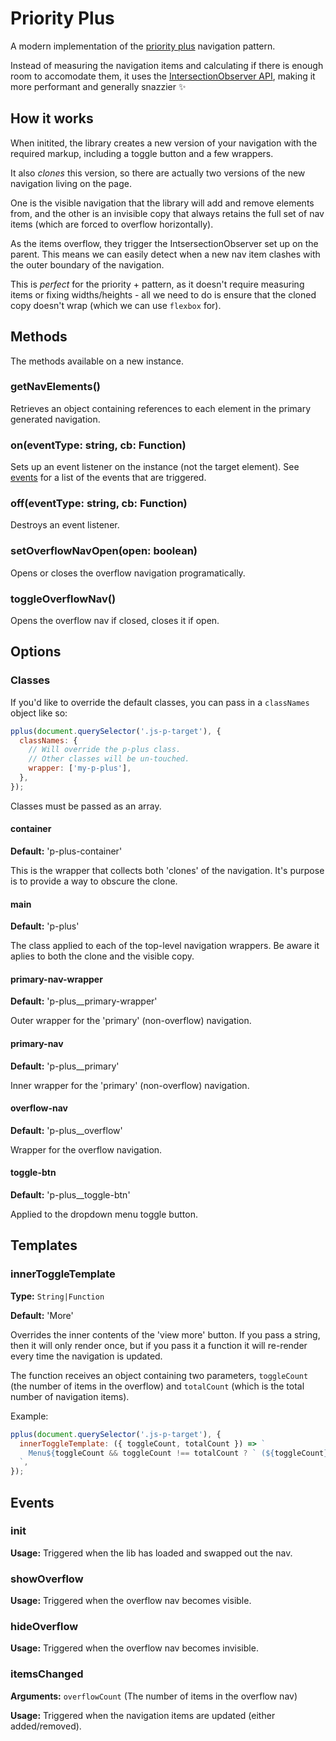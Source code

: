 # Priority Plus

A modern implementation of the [priority plus](https://css-tricks.com/the-priority-navigation-pattern/) navigation pattern.

Instead of measuring the navigation items and calculating if there is enough room to accomodate them, it uses the [IntersectionObserver API](https://developer.mozilla.org/en-US/docs/Web/API/Intersection_Observer_API), making it more performant and generally snazzier ✨

## How it works

When initited, the library creates a new version of your navigation with the required markup, including a toggle button and a few wrappers.

It also *clones* this version, so there are actually two versions of the new navigation living on the page.

One is the visible navigation that the library will add and remove elements from, and the other is an invisible copy that always retains the full set of nav items (which are forced to overflow horizontally).

As the items overflow, they trigger the IntsersectionObserver set up on the parent. This means we can easily detect when a new nav item clashes with the outer boundary of the navigation.

This is *perfect* for the priority + pattern, as it doesn't require measuring items or fixing widths/heights - all we need to do is ensure that the cloned copy doesn't wrap (which we can use `flexbox` for).

## Methods

The methods available on a new instance.

### getNavElements()

Retrieves an object containing references to each element in the primary generated navigation.

### on(eventType: string, cb: Function)

Sets up an event listener on the instance (not the target element). See [events](#events) for a list of the events that are triggered.

### off(eventType: string, cb: Function)

Destroys an event listener.

### setOverflowNavOpen(open: boolean)

Opens or closes the overflow navigation programatically.

### toggleOverflowNav()

Opens the overflow nav if closed, closes it if open.

## Options

### Classes
If you'd like to override the default classes, you can pass in a `classNames` object like so:

```javascript
pplus(document.querySelector('.js-p-target'), {
  classNames: {
    // Will override the p-plus class.
    // Other classes will be un-touched.
    wrapper: ['my-p-plus'],
  },
});
```

Classes must be passed as an array.

#### container

**Default:** 'p-plus-container'

This is the wrapper that collects both 'clones' of the navigation. It's purpose is to provide a way to obscure the clone.

#### main

**Default:** 'p-plus'

The class applied to each of the top-level navigation wrappers. Be aware it aplies to both the clone and the visible copy.

#### primary-nav-wrapper

**Default:** 'p-plus__primary-wrapper'

Outer wrapper for the 'primary' (non-overflow) navigation.

#### primary-nav

**Default:** 'p-plus__primary'

Inner wrapper for the 'primary' (non-overflow) navigation.

#### overflow-nav

**Default:** 'p-plus__overflow'

Wrapper for the overflow navigation.

#### toggle-btn

**Default:** 'p-plus__toggle-btn'

Applied to the dropdown menu toggle button.

## Templates 

### innerToggleTemplate

**Type:** `String|Function`

**Default:** 'More'

Overrides the inner contents of the 'view more' button. If you pass a string, then it will only render once, but if you pass it a function it will re-render every time the navigation is updated.

The function receives an object containing two parameters, `toggleCount` (the number of items in the overflow) and `totalCount` (which is the total number of navigation items).

Example:

```javascript
pplus(document.querySelector('.js-p-target'), {
  innerToggleTemplate: ({ toggleCount, totalCount }) => `
    Menu${toggleCount && toggleCount !== totalCount ? ` (${toggleCount})` : ''}
  `,
});
```

## Events

### init

**Usage:** Triggered when the lib has loaded and swapped out the nav.

### showOverflow

**Usage:** Triggered when the overflow nav becomes visible.

### hideOverflow

**Usage:** Triggered when the overflow nav becomes invisible.

### itemsChanged

**Arguments:** `overflowCount` (The number of items in the overflow nav)

**Usage:** Triggered when the navigation items are updated (either added/removed).
